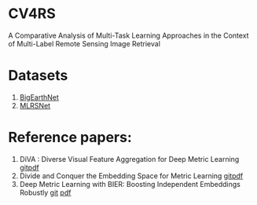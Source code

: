 # CV4RS
A Comparative Analysis of Multi-Task Learning Approaches in the Context of Multi-Label Remote Sensing Image Retrieval

# Datasets
1. [BigEarthNet](http://bigearth.net) 
2. [MLRSNet](https://github.com/cugbrs/MLRSNet)  

# Reference papers:
1. DiVA : Diverse Visual Feature Aggregation for Deep Metric Learning [git](https://github.com/Confusezius/ECCV2020_DiVA_MultiFeature_DML)[pdf](https://arxiv.org/abs/2004.13458)
2. Divide and Conquer the Embedding Space for Metric Learning [git](https://github.com/CompVis/metric-learning-divide-and-conquer)[pdf](http://openaccess.thecvf.com/content_CVPR_2019/papers/Sanakoyeu_Divide_and_Conquer_the_Embedding_Space_for_Metric_Learning_CVPR_2019_paper.pdf)
3. Deep Metric Learning with BIER: Boosting Independent Embeddings Robustly [git](https://github.com/mop/bier) [pdf](https://arxiv.org/abs/1801.04815)
